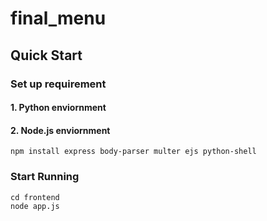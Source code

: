 # final_menu

## Quick Start

### Set up requirement

#### 1. Python enviornment

#### 2. Node.js enviornment
```
npm install express body-parser multer ejs python-shell
```

### Start Running
```
cd frontend
node app.js
```